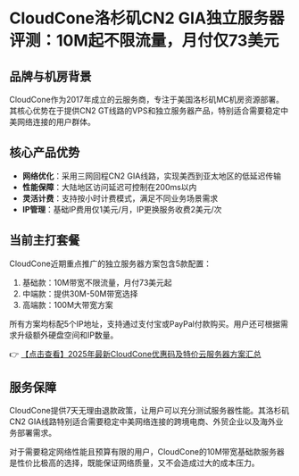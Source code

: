 # CloudCone洛杉矶CN2 GIA独立服务器评测：10M起不限流量，月付仅73美元

## 品牌与机房背景

CloudCone作为2017年成立的云服务商，专注于美国洛杉矶MC机房资源部署。其核心优势在于提供CN2 GT线路的VPS和独立服务器产品，特别适合需要稳定中美网络连接的用户群体。

## 核心产品优势

- **网络优化**：采用三网回程CN2 GIA线路，实现美西到亚太地区的低延迟传输
- **性能保障**：大陆地区访问延迟可控制在200ms以内
- **灵活计费**：支持按小时计费模式，满足不同业务场景需求
- **IP管理**：基础IP费用仅1美元/月，IP更换服务收费2美元/次

## 当前主打套餐

CloudCone近期重点推广的独立服务器方案包含5款配置：

1. 基础款：10M带宽不限流量，月付73美元起
2. 中端款：提供30M-50M带宽选择
3. 高端款：100M大带宽方案

所有方案均标配5个IP地址，支持通过支付宝或PayPal付款购买。用户还可根据需求升级额外硬盘空间和IP数量。

👉 [【点击查看】2025年最新CloudCone优惠码及特价云服务器方案汇总](https://bit.ly/Cloudcone)

## 服务保障

CloudCone提供7天无理由退款政策，让用户可以充分测试服务器性能。其洛杉矶CN2 GIA线路特别适合需要稳定中美网络连接的跨境电商、外贸企业以及海外业务部署需求。

对于需要稳定网络性能且预算有限的用户，CloudCone的10M带宽基础款服务器是性价比极高的选择，既能保证网络质量，又不会造成过大的成本压力。